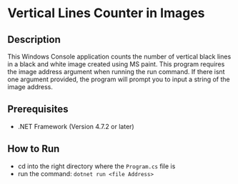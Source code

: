 # Vertical Lines Counter in Images

## Description

This Windows Console application counts the number of vertical black lines in a black and white image created using MS paint. 
This program requires the image address argument when running the run command. If there isnt one argument provided, the program 
will prompt you to input a string of the image address.

## Prerequisites

- .NET Framework (Version 4.7.2 or later)

## How to Run

- cd into the right directory where the `Program.cs` file is
- run the command: `dotnet run <file Address>`
